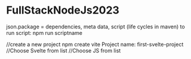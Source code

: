 # FullStackNodeJs2023

json.package = dependencies, meta data, script (life cycles in maven)
to run script: npm run scriptname

//create a new project
npm create vite
Project name: first-svelte-project
//Choose Svelte from list
//Choose JS from list

